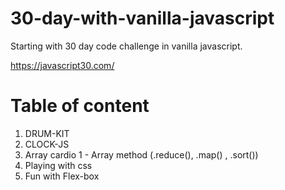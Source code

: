 # 30-day-with-vanilla-javascript
 Starting with 30 day code challenge in vanilla javascript.
 
 https://javascript30.com/ 
 # Table of content 
 1. DRUM-KIT
 2. CLOCK-JS
 3. Array cardio 1 - Array method (.reduce(), .map() , .sort())
 4. Playing with css
 5. Fun with Flex-box
 
